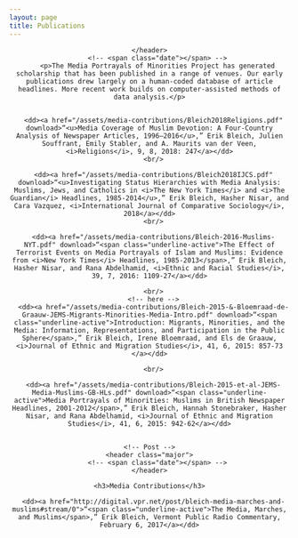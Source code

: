 ```yaml
---
layout: page
title: Publications
---
```

<!-- Post -->
<section class="post">
    <header class="major">

    </header>
        <!-- <span class="date"></span> -->
        <p>The Media Portrayals of Minorities Project has generated scholarship that has been published in a range of venues. Our early publications drew largely on a human-coded database of article headlines. More recent work builds on computer-assisted methods of data analysis.</p>


      <dd><a href="/assets/media-contributions/Bleich2018Religions.pdf" download>“<u>Media Coverage of Muslim Devotion: A Four-Country Analysis of Newspaper Articles, 1996–2016</u>,” Erik Bleich, Julien Souffrant, Emily Stabler, and A. Maurits van der Veen, <i>Religions</i>, 9, 8, 2018: 247</a></dd>
      <br/>

      <dd><a href="/assets/media-contributions/Bleich2018IJCS.pdf" download>“<u>Investigating Status Hierarchies with Media Analysis: Muslims, Jews, and Catholics in <i>The New York Times</i> and <i>The Guardian</i> Headlines, 1985-2014</u>,” Erik Bleich, Hasher Nisar, and Cara Vazquez, <i>International Journal of Comparative Sociology</i>, 2018</a></dd>
      <br/>

      <dd><a href="/assets/media-contributions/Bleich-2016-Muslims-NYT.pdf" download>“<span class="underline-active">The Effect of Terrorist Events on Media Portrayals of Islam and Muslims: Evidence from <i>New York Times</i> Headlines, 1985-2013</span>,” Erik Bleich, Hasher Nisar, and Rana Abdelhamid, <i>Ethnic and Racial Studies</i>, 39, 7, 2016: 1109-27</a></dd>

      <br/>
      <!-- here -->
      <dd><a href="/assets/media-contributions/Bleich-2015-&-Bloemraad-de-Graauw-JEMS-Migrants-Minorities-Media-Intro.pdf" download>“<span class="underline-active">Introduction: Migrants, Minorities, and the Media: Information, Representations, and Participation in the Public Sphere</span>,” Erik Bleich, Irene Bloemraad, and Els de Graauw, <i>Journal of Ethnic and Migration Studies</i>, 41, 6, 2015: 857-73 </a></dd>

      <br/>

      <dd><a href="/assets/media-contributions/Bleich-2015-et-al-JEMS-Media-Muslims-GB-HLs.pdf" download>“<span class="underline-active">Media Portrayals of Minorities: Muslims in British Newspaper Headlines, 2001-2012</span>,” Erik Bleich, Hannah Stonebraker, Hasher Nisar, and Rana Abdelhamid, <i>Journal of Ethnic and Migration Studies</i>, 41, 6, 2015: 942-62</a></dd>


    <!-- Post -->
    <header class="major">
        <!-- <span class="date"></span> -->
    </header>

    <h3>Media Contributions</h3>

      <dd><a href="http://digital.vpr.net/post/bleich-media-marches-and-muslims#stream/0">“<span class="underline-active">The Media, Marches, and Muslims</span>,” Erik Bleich, Vermont Public Radio Commentary, February 6, 2017</a></dd>

</section>
